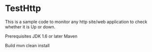 # TestHttp


This is a sample code to monitor any http site/web application to check whether it is Up or down. 

Prerequisites
JDK 1.6 or later
Maven

Build
mvn clean install
